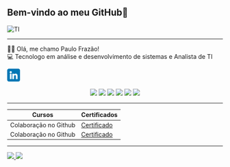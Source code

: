 ## Bem-vindo ao meu GitHub👋


![TI](https://media3.giphy.com/media/v1.Y2lkPTc5MGI3NjExMm9sMTNncW51bXAxeHc3ZGdnejQ5MWEyYm5nYTQ1bzR6OXAxZHFwNiZlcD12MV9pbnRlcm5hbF9naWZfYnlfaWQmY3Q9Zw/iIqmM5tTjmpOB9mpbn/giphy.webp)

-----------------

👩‍💻 Olá, me chamo Paulo Frazão! <br>
💻 Tecnologo em análise e desenvolvimento de sistemas e Analista de TI <br> 

  <img src="linkedin.png" alt="linkedin" width="30px"> <a href="https://www.linkedin.com/in/paulofrazão1999/" target="_blank"> 
</a>

<p align="center">

<img src="https://cdn.jsdelivr.net/gh/devicons/devicon@latest/icons/linux/linux-original.svg" width= "40px"> 
<img src="https://cdn.jsdelivr.net/gh/devicons/devicon@latest/icons/windows11/windows11-original.svg" width="40px"> 
<img src="https://cdn.jsdelivr.net/gh/devicons/devicon@latest/icons/grafana/grafana-original-wordmark.svg" width="40px"> 
<img src="https://cdn.jsdelivr.net/gh/devicons/devicon@latest/icons/mysql/mysql-original-wordmark.svg" width="40px"> 
<img src="https://cdn.jsdelivr.net/gh/devicons/devicon@latest/icons/python/python-original-wordmark.svg" width="40px"> 
<img src="https://cdn.jsdelivr.net/gh/devicons/devicon@latest/icons/javascript/javascript-original.svg" width="40px">

</p>

--------------

<p align="center">

| Cursos | Certificados |
|-------- | ------------ |
|Colaboração no Github | [Certificado](https://www.dio.me/certificate/8MG65YJG/share)
|Colaboração no Github | [Certificado](https://www.dio.me/certificate/8MG65YJG/share)

</p>

----------

<div>
<a href="https://github.com/paulolgfrazao">
<img loading="lazy" height="180cm" src="https://github-readme-stats.vercel.app/api?username=paulolgfrazao&show_icons=true&theme=dracula" />
<img loading="lazy" height="180cm" src="https://github-readme-stats.vercel.app/api/top-langs/?username=paulolgfrazao&layout=compact&langs_count=7&theme=dracula"/>
</div>
